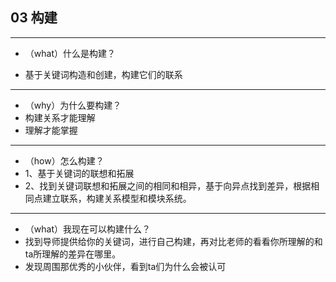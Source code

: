## 03 构建

-----
- （what）什么是构建？

 - 基于关键词构造和创建，构建它们的联系
 

---
- （why）为什么要构建？
 - 构建关系才能理解
 - 理解才能掌握
 
---
- （how）怎么构建？
 - 1、基于关键词的联想和拓展
 - 2、找到关键词联想和拓展之间的相同和相异，基于向异点找到差异，根据相同点建立联系，构建关系模型和模块系统。

---
- （what）我现在可以构建什么？
 - 找到导师提供给你的关键词，进行自己构建，再对比老师的看看你所理解的和ta所理解的差异在哪里。 
 - 发现周围那优秀的小伙伴，看到ta们为什么会被认可